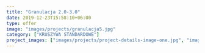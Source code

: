 ```yaml
---
title: "Granulacja 2.0-3.0"
date: 2019-12-23T15:58:10+06:00
type: offer
image: "images/projects/granulacja5.jpg"
category: ["KRUSZYWA STANDARDOWE"]
project_images: ["images/projects/project-details-image-one.jpg", "images/projects/project-details-image-two.jpg"]
---
```


